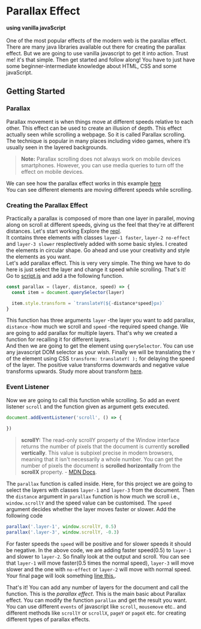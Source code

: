 # Parallax Effect

**using vanilla javaScript**
<br/>
<br/>
One of the most popular effects of the modern web is the parallax effect. There are many java libraries available out there for creating the parallax effect. But we are going to use vanilla javascript to get it into action. Trust me! it's that simple. Then get started and follow along!
You have to just have some beginner-intermediate knowledge about HTML, CSS and some javaScript.

## Getting Started

### Parallax

Parallax movement is when things move at different speeds relative to each other. This effect can be used to create an illusion of depth. This effect actually seen while scrolling a webpage. So it is called Parallax scrolling.
The technique is popular in many places including video games, where it’s usually seen in the layered backgrounds.

> **Note:** Parallax scrolling does not always work on mobile devices smartphones. However, you can use media queries to turn off the effect on mobile devices.

We can see how the parallax effect works in this example [here](https://parallax-effect.giridharhackclu.repl.co/)
<br>
You can see different elements are moving different speeds while scrolling.
<br>
### Creating the Parallax Effect
Practically a parallax is composed of more than one layer in parallel, moving along on scroll at different speeds, giving us the feel that they're at different distances.
Let's start working
Explore the [repl](https://repl.it/@Giridharhackclu/parallax-starter#index.html).
<br>
It contains three elements with classes `layer-1 faster`, `layer-2 no-effect` and `layer-3 slower` resplectively added with some basic styles. I created the elements in circular shape. Go ahead and use your creativity and style the elements as you want.
<br>
Let's add parallax effect.
This is very very simple. The thing we have to do here is just select the layer and change it speed while scrolling. That's it!<br>
Go to [script.js](https://repl.it/@Giridharhackclu/parallax-starter#script.js) and add a the following function.
<br>
```javascript
const parallax = (layer, distance, speed) => {
  const item = document.querySelector(layer)

  item.style.transform = `translateY(${-distance*speed}px)`
}
```
This function has three arguments `layer` -the layer you want to add parallax, `distance` -how much we scroll and `speed` -the required speed change. We are going to add parallax for multiple layers. That's why we created a function for recalling it for different layers.
<br>
And then we are going to get the element using `querySelector`. You can use any javascript DOM selector as your wish. Finally we will be translating the `Y` of the element using CSS `transform: translateY( );` for delaying the speed of the layer. The positive value transforms downwards and negative value transforms upwards. Study more about transform [here](https://www.w3schools.com/cssref/css3_pr_transform.asp).
<br>
### Event Listener
Now we are going to call this function while scrolling. So add an event listener `scroll` and the function given as argument gets executed.
<br>
```javascript
document.addEventListener('scroll', () => {
  
})
```
> **scrollY:** The read-only scrollY property of the Window interface returns the number of pixels that the document is currently **scrolled vertically**. This value is subpixel precise in modern browsers, meaning that it isn't necessarily a whole number. You can get the number of pixels the document is **scrolled horizontally** from the **scrollX** property. - [MDN Docs](https://developer.mozilla.org/en-US/docs/Web/API/Window/scrollY).

The `parallax` function is called inside. Here, for this project we are going to select the layers with classes `layer-1` and `layer-3` from the document. Then the `distance` argument in `parallax` function is how much we scroll i.e., `window.scrollY` and the speed value can be customised. The `speed` argument decides whether the layer moves faster or slower.
Add the following code<br>
```javascript
parallax('.layer-1', window.scrollY, 0.5)
parallax('.layer-3', window.scrollY, -0.3)
```

For faster speeds the `speed` will be positive and for slower speeds it should be negative.
In the above code, we are adding faster speed(0.5) to `layer-1` and slower to `layer-2`. So finally look at the output and scroll. You can see that `layer-1` will move faster(0.5 times the normal speed), `layer-3` will move slower and the one with `no-effect` or `layer-2` will move with normal speed.<br>
Your final page will look something [line this.](https://parallax-effect.giridharhackclu.repl.co/).<br>

That's it! You can add any number of layers for the document and call the function. This is the *parallax effect*.
This is the main basic about Parallax effect. You can modify the function `parallax` and get the result you want.<br> You can use different `events` of javascript like `scroll`, `mousemove` etc.. and different methods like `scrollY` or `scrollX`, `pageY` or `pageX` etc. for creating different types of parallax effects.